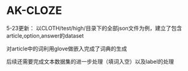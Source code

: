 # AK-CLOZE
5-23更新：
以CLOTH/test/high/目录下的全部json文件为例，建立了包含article,option,answer的dataset

对article中的词利用glove做嵌入完成了词典的生成

后续还需要完成文本数据集的进一步处理（填词入空）以及label的处理
